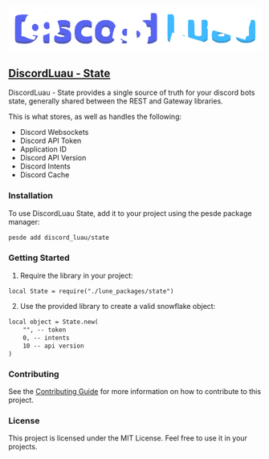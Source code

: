 <div align="center">
	<p>
		<a href=""><img src="https://raw.githubusercontent.com/DiscordLuau/.github/master/resource/DiscordLuau-Banner.png" width="512" alt="discord-luau"/></a>
	</p>
</div>

## [DiscordLuau - State](https://pesde.dev/packages/discord_luau/state)

DiscordLuau - State provides a single source of truth for your discord bots state, generally shared between the REST and Gateway libraries.

This is what stores, as well as handles the following:

- Discord Websockets
- Discord API Token
- Application ID
- Discord API Version
- Discord Intents
- Discord Cache

### Installation

To use DiscordLuau State, add it to your project using the pesde package manager:

```bash
pesde add discord_luau/state
```

### Getting Started

1. Require the library in your project:
```luau
local State = require("./lune_packages/state")
```

2. Use the provided library to create a valid snowflake object:
```luau
local object = State.new(
	"", -- token
	0, -- intents
	10 -- api version
)
```

### Contributing

See the [Contributing Guide](CONTRIBUTING) for more information on how to contribute to this project.

### License
This project is licensed under the MIT License. Feel free to use it in your projects.
